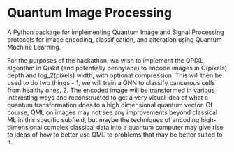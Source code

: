 # Quantum Image Processing
A Python package for implementing Quantum Image and Signal Processing protocols for image encoding, classification, and alteration using Quantum Machine Learning.

For the purposes of the hackathon, we wish to implement the QPIXL algorithm in Qiskit (and potentially pennylane) to encode images in O(pixels) depth and log_2(pixels) width, with optional compression. This will then be used to do two things - 1, we will train a QNN to classify cancerous cells from healthy ones. 2. The encoded image will be transformed in various interesting ways and reconstructed to get a very visual idea of what a quantum transformation does to a high dimensional quantum vector. Of course, QML on images may not see any improvements beyond classical ML in this specific subfield, but maybe the techniques of encoding high-dimensional complex classical data into a quantum computer may give rise to ideas of how to better use QML to problems that may be better suited to it. 

